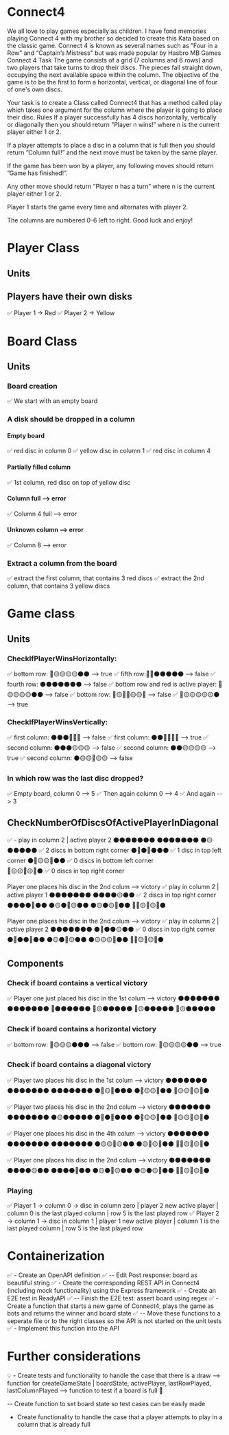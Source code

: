 # Connect4
We all love to play games especially as children. I have fond memories playing Connect 4 with my brother so decided to create this Kata based on the classic game. Connect 4 is known as several names such as “Four in a Row” and “Captain’s Mistress" but was made popular by Hasbro MB Games
Connect 4
Task
The game consists of a grid (7 columns and 6 rows) and two players that take turns to drop their discs. The pieces fall straight down, occupying the next available space within the column. The objective of the game is to be the first to form a horizontal, vertical, or diagonal line of four of one's own discs.

Your task is to create a Class called Connect4 that has a method called play which takes one argument for the column where the player is going to place their disc.
Rules
If a player successfully has 4 discs horizontally, vertically or diagonally then you should return "Player n wins!” where n is the current player either 1 or 2.

If a player attempts to place a disc in a column that is full then you should return ”Column full!” and the next move must be taken by the same player.

If the game has been won by a player, any following moves should return ”Game has finished!”.

Any other move should return ”Player n has a turn” where n is the current player either 1 or 2.
 
Player 1 starts the game every time and alternates with player 2.

The columns are numbered 0-6 left to right.
Good luck and enjoy!

# Player Class
## Units
## Players have their own disks
✅ Player 1 -> Red 
✅ Player 2 -> Yellow

# Board Class
## Units 
### Board creation
✅ We start with an empty board
### A disk should be dropped in a column
#### Empty board
✅ red disc in column 0
✅ yellow disc in column 1
✅ red disc in column 4
#### Partially filled column
✅ 1st column, red disc on top of yellow disc
#### Column full --> error
✅ Column 4 full --> error
#### Unknown column --> error
✅ Column 8 --> error
### Extract a column from the board
✅ extract the first column, that contains 3 red discs
✅ extract the 2nd column, that contains 3 yellow discs
# Game class
## Units

### CheckIfPlayerWinsHorizontally:
✅ bottom row: 🔴🟡🟡🟡🟡⚫⚫ --> true
✅ fifth row:🔴🔴⚫⚫⚫⚫⚫ --> false
✅ fourth row: ⚫⚫⚫⚫⚫⚫⚫ --> false
✅ bottom row and red is active player: 🔴🟡🟡🟡🟡⚫⚫ --> false
✅ bottom row: 🔴🟡🔴🔴🟡🟡🔴 --> false
✅ 🔴🟡🟡🟡🟡🟡⚫ --> true

### CheckIfPlayerWinsVertically:
✅ first column: ⚫⚫⚫🔴🔴🔴 --> false
✅ first column: ⚫⚫🔴🔴🔴🔴 --> true
✅ second column: ⚫⚫⚫🟡🟡🟡 --> false
✅ second column: ⚫⚫🟡🟡🟡🟡 --> true
✅ second column: ⚫🟡🟡🔴🟡🟡 --> false
### In which row was the last disc dropped?
✅ Empty board, column 0 --> 5
✅ Then again column 0 --> 4
✅ And again --> 3

## CheckNumberOfDiscsOfActivePlayerInDiagonal

✅ - play in column 2 | active player 2
⚫⚫⚫⚫⚫⚫⚫
⚫⚫⚫⚫⚫⚫⚫
⚫🟡⚫⚫⚫⚫⚫     ✅ 2 discs in bottom right corner
⚫🔴⚫🔴⚫⚫⚫     ✅ 1 disc in top left corner
⚫🔴🟡🟡🔴⚫⚫     ✅ 0 discs in bottom left corner    
🔴🟡🟡🔴🟡🔴⚫     ✅ 0 discs in top right corner


Player one places his disc in the 2nd colum --> victory
✅ play in column 2 | active player 1
⚫⚫⚫⚫⚫⚫⚫
⚫⚫⚫⚫🟡⚫⚫     ✅ 2 discs in top right corner
⚫⚫⚫⚫🔴⚫⚫
⚫🟡⚫🔴🟡⚫⚫
⚫🟡⚫🟡🔴⚫⚫
🔴🔴🟡🔴🟡🔴⚫

Player one places his disc in the 2nd colum --> victory
✅ play in column 2 | active player 2
⚫⚫⚫⚫⚫⚫⚫
⚫🔴⚫⚫🟡⚫⚫     ✅ 0 discs in top right corner
⚫🔴⚫⚫🔴⚫⚫
⚫🟡⚫🔴🟡⚫⚫
⚫🟡🟡🟡🔴⚫⚫
🔴🔴🟡🔴🟡🔴⚫

## Components

### Check if board contains a vertical victory
✅ Player one just placed his disc in the 1st colum --> victory
⚫⚫⚫⚫⚫⚫⚫ 
⚫⚫⚫⚫⚫⚫⚫
🔴⚫⚫⚫⚫⚫⚫
🔴🟡⚫⚫⚫⚫⚫
🔴🟡⚫⚫⚫⚫⚫
🔴🟡⚫⚫⚫⚫⚫
### Check if board contains a horizontal victory
✅ bottom row: 🔴🟡🟡🟡⚫⚫⚫ --> false
✅ bottom row: 🔴🟡🟡🟡🟡⚫⚫ --> true

### Check if board contains a diagonal victory
✅ Player two places his disc in the 1st colum --> victory
⚫⚫⚫⚫⚫⚫⚫
⚫⚫⚫⚫⚫⚫⚫
⚫⚫⚫⚫⚫⚫⚫
⚫🔴🟡🔴⚫⚫⚫
⚫🔴🟡🟡🔴⚫⚫
🔴🟡🟡🔴🟡🔴⚫

✅ Player two places his disc in the 2nd colum --> victory
⚫⚫⚫⚫⚫⚫⚫
⚫⚫⚫⚫⚫⚫⚫
⚫🟡⚫⚫⚫⚫⚫
⚫🔴⚫🔴⚫⚫⚫
⚫🔴🟡🟡🔴⚫⚫
🔴🟡🟡🔴🟡🔴⚫

✅ Player one places his disc in the 4th colum --> victory
⚫⚫⚫⚫⚫⚫⚫
⚫⚫⚫⚫⚫⚫⚫
⚫⚫⚫⚫⚫⚫⚫
⚫🟡🟡🔴🟡⚫⚫
⚫🟡🔴🟡🔴⚫⚫
🔴🔴🟡🔴🟡🔴⚫

✅ Player one places his disc in the 2nd colum --> victory
⚫⚫⚫⚫⚫⚫⚫
⚫⚫⚫⚫🟡⚫⚫
⚫⚫⚫⚫🔴⚫⚫
⚫🟡⚫🔴🟡⚫⚫
⚫🟡⚫🟡🔴⚫⚫
🔴🔴🟡🔴🟡🔴⚫

### Playing
✅ Player 1 -> column 0 -> disc in column zero | player 2 new active player | column 0 is the last played column | row 5 is the last played row
✅ Player 2 -> column 1 -> disc in column 1 | player 1 new active player | column 1 is the last played column | row 5 is the last played row


# Containerization

✅ - Create an OpenAPI definition
✅ -- Edit Post response: board as beautiful string
✅ - Create the corresponding REST API in Connect4 (including mock functionality) using the Express framework
✅ - Create an E2E test in ReadyAPI
✅ -- Finish the E2E test: assert board using regex
✅ - Create a function that starts a new game of Connect4, plays the game as bots and returns the winner and board state
✅ -- Move these functions to a seperate file or to the right classes so the API is not started on the unit tests
✅ - Implement this function into the API


# Further considerations

💡 - Create tests and functionality to handle the case that there is a draw
    --> function for createGameState | boardState, activePlayer, lastRowPlayed, lastColumnPlayed
    --> function to test if a board is full 🙌

    
-- Create function to set board state so test cases can be easily made
- Create functionality to handle the case that a player attempts to play in a column that is already full


